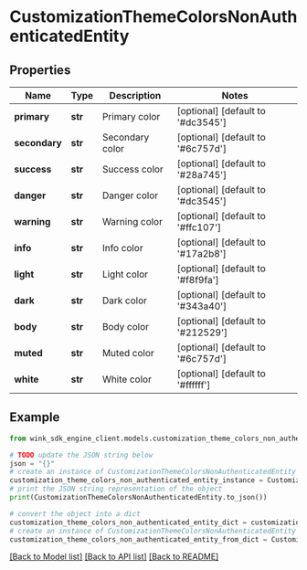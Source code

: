 # CustomizationThemeColorsNonAuthenticatedEntity


## Properties

Name | Type | Description | Notes
------------ | ------------- | ------------- | -------------
**primary** | **str** | Primary color | [optional] [default to '#dc3545']
**secondary** | **str** | Secondary color | [optional] [default to '#6c757d']
**success** | **str** | Success color | [optional] [default to '#28a745']
**danger** | **str** | Danger color | [optional] [default to '#dc3545']
**warning** | **str** | Warning color | [optional] [default to '#ffc107']
**info** | **str** | Info color | [optional] [default to '#17a2b8']
**light** | **str** | Light color | [optional] [default to '#f8f9fa']
**dark** | **str** | Dark color | [optional] [default to '#343a40']
**body** | **str** | Body color | [optional] [default to '#212529']
**muted** | **str** | Muted color | [optional] [default to '#6c757d']
**white** | **str** | White color | [optional] [default to '#ffffff']

## Example

```python
from wink_sdk_engine_client.models.customization_theme_colors_non_authenticated_entity import CustomizationThemeColorsNonAuthenticatedEntity

# TODO update the JSON string below
json = "{}"
# create an instance of CustomizationThemeColorsNonAuthenticatedEntity from a JSON string
customization_theme_colors_non_authenticated_entity_instance = CustomizationThemeColorsNonAuthenticatedEntity.from_json(json)
# print the JSON string representation of the object
print(CustomizationThemeColorsNonAuthenticatedEntity.to_json())

# convert the object into a dict
customization_theme_colors_non_authenticated_entity_dict = customization_theme_colors_non_authenticated_entity_instance.to_dict()
# create an instance of CustomizationThemeColorsNonAuthenticatedEntity from a dict
customization_theme_colors_non_authenticated_entity_from_dict = CustomizationThemeColorsNonAuthenticatedEntity.from_dict(customization_theme_colors_non_authenticated_entity_dict)
```
[[Back to Model list]](../README.md#documentation-for-models) [[Back to API list]](../README.md#documentation-for-api-endpoints) [[Back to README]](../README.md)


